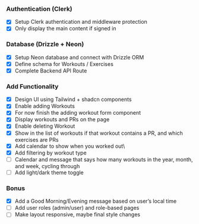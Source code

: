 ### Authentication (Clerk)

- [x] Setup Clerk authentication and middleware protection
- [x] Only display the main content if signed in

### Database (Drizzle + Neon)

- [x] Setup Neon database and connect with Drizzle ORM
- [x] Define schema for Workouts / Exercises
- [x] Complete Backend API Route

### Add Functionality

- [x] Design UI using Tailwind + shadcn components
- [x] Enable adding Workouts
- [x] For now finish the adding workout form component
- [x] Display workouts and PRs on the page
- [x] Enable deleting Workout
- [x] Show in the list of workouts if that workout contains a PR, and which exercises are PRs
- [x] Add calendar to show when you worked out\
- [x] Add filtering by workout type
- [ ] Calendar and message that says how many workouts in the year, month, and week, cycling through
- [ ] Add light/dark theme toggle

### Bonus

- [x] Add a Good Morning/Evening message based on user’s local time
- [ ] Add user roles (admin/user) and role-based pages
- [ ] Make layout responsive, maybe final style changes
